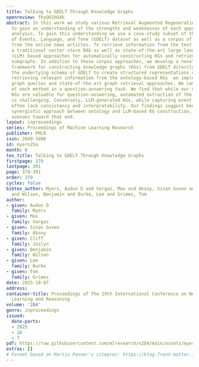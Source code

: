 ```yaml
---
title: Talking to GDELT Through Knowledge Graphs
openreview: fhyQO1hO4k
abstract: In this work we study various Retrieval Augmented Regeneration (RAG) approaches
  to gain an understanding of the strengths and weaknesses of each approach in a question-answering
  analysis. To gain this understanding we use a case-study subset of the Global Database
  of Events, Language, and Tone (GDELT) dataset as well as a corpus of raw text scraped
  from the online news articles. To retrieve information from the text corpus we implement
  a traditional vector store RAG as well as state-of-the-art large language model
  (LLM) based approaches for automatically constructing KGs and retrieving the relevant
  subgraphs. In addition to these corpus approaches, we develop a novel ontology-based
  framework for constructing knowledge graphs (KGs) from GDELT directly which leverages
  the underlying schema of GDELT to create structured representations of global events.  For
  retrieving relevant information from the ontology-based KGs  we implement both direct
  graph queries and state-of-the-art graph retrieval approaches. We compare the performance
  of each method in a question-answering task. We find that while our ontology-based
  KGs are valuable for question-answering, automated extraction of the relevant subgraphs
  is challenging. Conversely, LLM-generated KGs, while capturing event summaries,
  often lack consistency and interpretability. Our findings suggest benefits of a
  synergistic approach between ontology and LLM-based KG construction, with proposed
  avenues toward that end.
layout: inproceedings
series: Proceedings of Machine Learning Research
publisher: PMLR
issn: 2640-3498
id: myers25a
month: 0
tex_title: Talking to GDELT Through Knowledge Graphs
firstpage: 379
lastpage: 391
page: 379-391
order: 379
cycles: false
bibtex_author: Myers, Audun D and Vargas, Max and Aksoy, Sinan Guven and Joslyn, Cliff
  and Wilson, Benjamin and Burke, Lee and Grimes, Tom
author:
- given: Audun D
  family: Myers
- given: Max
  family: Vargas
- given: Sinan Guven
  family: Aksoy
- given: Cliff
  family: Joslyn
- given: Benjamin
  family: Wilson
- given: Lee
  family: Burke
- given: Tom
  family: Grimes
date: 2025-10-07
address:
container-title: Proceedings of The 19th International Conference on Neurosymbolic
  Learning and Reasoning
volume: '284'
genre: inproceedings
issued:
  date-parts:
  - 2025
  - 10
  - 7
pdf: https://raw.githubusercontent.com/mlresearch/v284/main/assets/myers25a/myers25a.pdf
extras: []
# Format based on Martin Fenner's citeproc: https://blog.front-matter.io/posts/citeproc-yaml-for-bibliographies/
---
```

